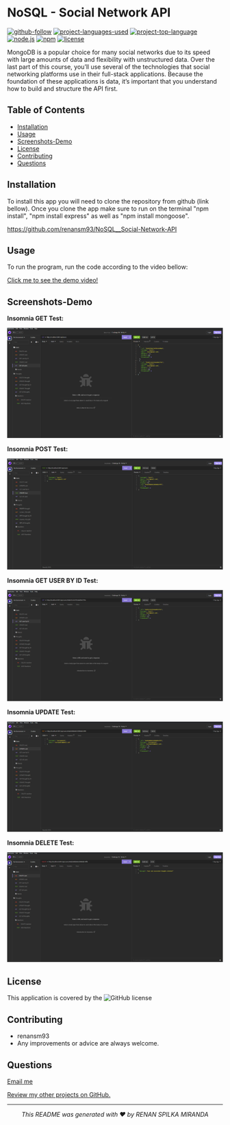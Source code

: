 # NoSQL - Social Network API
[![github-follow](https://img.shields.io/github/followers/israel2800?label=Follow&logoColor=blue&style=social)](https://github.com/renansm93)
[![project-languages-used](https://img.shields.io/github/languages/count/israel2800/team-profile-generator-challenge?color=important)](https://github.com/israel2800/NoSQL-Social-Network-API)
[![project-top-language](https://img.shields.io/github/languages/top/israel2800/NoSQL-Social-Network-API?color=orange)](https://github.com/israel2800/NoSQL-Social-Network-API)
[![node.js](https://img.shields.io/node/v/c?color=orange)](https://nodejs.org/en/)
[![npm](https://img.shields.io/npm/v/npm?color=orange&logo=npm)](https://www.npmjs.com/package/inquirer)
[![license](https://img.shields.io/badge/License-MIT-brightgreen.svg)](https://choosealicense.com/licenses/mit/)

MongoDB is a popular choice for many social networks due to its speed with large amounts of data and flexibility with unstructured data. Over the last part of this course, you’ll use several of the technologies that social networking platforms use in their full-stack applications. Because the foundation of these applications is data, it’s important that you understand how to build and structure the API first.

## Table of Contents
  * [Installation](#installation)
  * [Usage](#usage)  
  * [ Screenshots-Demo ](#screenshots-demo) 
  * [License](#license)
  * [Contributing](#contributing)  
  * [Questions](#questions)


## Installation

To install this app you will need to clone the repository from github (link bellow). Once you clone the app make sure to run on the terminal "npm install", "npm install express" as well as "npm install mongoose".

https://github.com/renansm93/NoSQL__Social-Network-API


## Usage

To run the program, run the code according to the video bellow:

[Click me to see the demo video!](https://drive.google.com/file/d/19kPlHCJs_uMvfAXjDrZ3cMc6X7jv-yEU/view?usp=sharing)

## Screenshots-Demo

**Insomnia GET Test:**

![Screenshot of the GET method with insomnia.](screenshot/GET.png)

**Insomnia POST Test:**

![Screenshot of the POST method with insomnia.](screenshot/POST.png)

**Insomnia GET USER BY ID Test:**

![Screenshot of the GET USER BY ID method with insomnia.](screenshot/USER_BY_ID.png)

**Insomnia UPDATE Test:**

![Screenshot of the UPDATE method with insomnia.](screenshot/UPDATE.png)

**Insomnia DELETE Test:**

![Screenshot of the DELETE method with insomnia.](screenshot/DELETE.png)





## License

This application is covered by the ![GitHub license](https://img.shields.io/badge/license-MIT-blue.svg) 




## Contributing

* renansm93
* Any improvements or advice are always welcome.



## Questions

[Email me](mailto:rs.miranda93@gmail.com)

[Review my other projects on GitHub.](https://www.github.com/renansm93)

<hr>
<p align='center'><i>
This README was generated with ❤️ by RENAN SPILKA MIRANDA
</i></p>